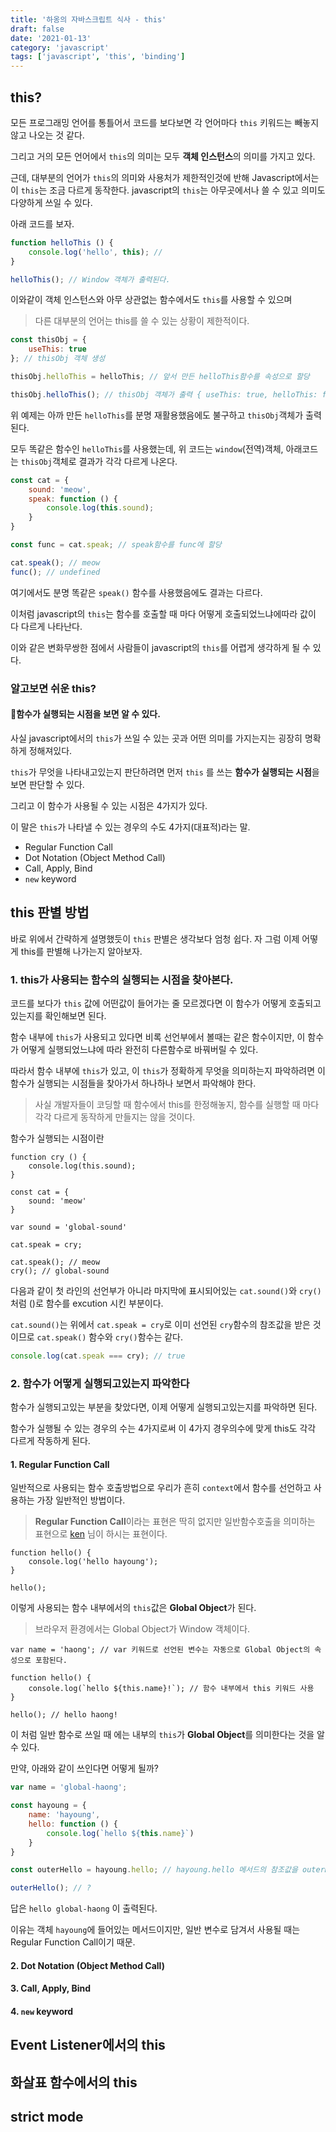 ```yaml
---
title: '하옹의 자바스크립트 식사 - this'
draft: false
date: '2021-01-13'
category: 'javascript'
tags: ['javascript', 'this', 'binding']
---
```


## this?

모든 프로그래밍 언어를 통틀어서 코드를 보다보면 각 언어마다  `this` 키워드는 빼놓지 않고 나오는 것 같다.

그리고 거의 모든 언어에서 `this`의 의미는 모두 **객체 인스턴스**의 의미를 가지고 있다.

근데, 대부분의 언어가 `this`의 의미와 사용처가 제한적인것에 반해 Javascript에서는 이 `this`는 조금 다르게 동작한다. 
javascript의 `this`는 아무곳에서나 쓸 수 있고 의미도 다양하게 쓰일 수 있다.

아래 코드를 보자.

```js
function helloThis () {
    console.log('hello', this); // 
}

helloThis(); // Window 객체가 출력된다.
```

이와같이 객체 인스턴스와 아무 상관없는 함수에서도 `this`를 사용할 수 있으며

> 다른 대부분의 언어는 this를 쓸 수 있는 상황이 제한적이다.



```js
const thisObj = {
    useThis: true
}; // thisObj 객체 생성

thisObj.helloThis = helloThis; // 앞서 만든 helloThis함수를 속성으로 할당

thisObj.helloThis(); // thisObj 객체가 출력 { useThis: true, helloThis: f}
```

위 예제는 아까 만든 `helloThis`를 분명 재활용했음에도 불구하고 `thisObj`객체가 출력된다.

모두 똑같은 함수인 `helloThis`를 사용했는데, 위 코드는 `window`(전역)객체, 아래코드는 `thisObj`객체로 결과가 각각 다르게 나온다. 

```js
const cat = {
    sound: 'meow',
    speak: function () {
        console.log(this.sound);
    }
}

const func = cat.speak; // speak함수를 func에 할당

cat.speak(); // meow
func(); // undefined
```

여기에서도 분명 똑같은 `speak()` 함수를 사용했음에도 결과는 다르다.



이처럼 javascript의 `this`는 함수를 호출할 때 마다 어떻게 호출되었느냐에따라 값이 다 다르게 나타난다.

이와 같은 변화무쌍한 점에서 사람들이 javascript의 `this`를 어렵게 생각하게 될 수 있다.



### 알고보면 쉬운 this?

#### 🎇함수가 실행되는 시점을 보면 알 수 있다.

사실 javascript에서의 `this`가 쓰일 수 있는 곳과 어떤 의미를 가지는지는 굉장히 명확하게 정해져있다.

`this`가 무엇을 나타내고있는지 판단하려면 먼저 `this` 를 쓰는 **함수가 실행되는 시점**을 보면 판단할 수 있다.

그리고 이 함수가 사용될 수 있는 시점은 4가지가 있다.

이 말은 `this`가 나타낼 수 있는 경우의 수도 4가지(대표적)라는 말.

- Regular Function Call
- Dot Notation (Object Method Call)
- Call, Apply, Bind
- `new` keyword



## this 판별 방법

바로 위에서 간략하게 설명했듯이 `this` 판별은 생각보다 엄청 쉽다.
자 그럼 이제 어떻게 this를 판별해 나가는지 알아보자.

### 1. this가 사용되는 함수의 실행되는 시점을 찾아본다.

코드를 보다가 `this` 값에 어떤값이 들어가는 줄 모르겠다면 이 함수가 어떻게 호출되고있는지를 확인해보면 된다.

함수 내부에 `this`가 사용되고 있다면 비록 선언부에서 볼때는 같은 함수이지만, 이 함수가 어떻게 실행되었느냐에 따라 완전히 다른함수로 바꿔버릴 수 있다.

따라서 함수 내부에 `this`가 있고, 이 `this`가 정확하게 무엇을 의미하는지 파악하려면 이 함수가 실행되는 시점들을 찾아가서 하나하나 보면서 파악해야 한다.

> 사실 개발자들이 코딩할 때 함수에서 this를 한정해놓지, 함수를 실행할 때 마다 각각 다르게 동작하게 만들지는 않을 것이다. 

함수가 실행되는 시점이란

```js{13-14}
function cry () {
    console.log(this.sound);
}

const cat = {
    sound: 'meow'
}

var sound = 'global-sound'

cat.speak = cry;

cat.speak(); // meow
cry(); // global-sound
```

다음과 같이 첫 라인의 선언부가 아니라 마지막에 표시되어있는 `cat.sound()`와 `cry()` 처럼 ()로 함수를 excution 시킨 부분이다.

`cat.sound()`는 위에서 `cat.speak = cry`로 이미 선언된 `cry`함수의 참조값을 받은 것이므로 `cat.speak()` 함수와 `cry()`함수는 같다.

```js
console.log(cat.speak === cry); // true
```



### 2. 함수가 어떻게 실행되고있는지 파악한다

함수가 실행되고있는 부분을 찾았다면, 이제 어떻게 실행되고있는지를 파악하면 된다.

함수가 실행될 수 있는 경우의 수는 4가지로써 이 4가지 경우의수에 맞게 this도 각각 다르게 작동하게 된다.

#### 1. Regular Function Call

일반적으로 사용되는 함수 호출방법으로 우리가 흔히 `context`에서 함수를 선언하고 사용하는 가장 일반적인 방법이다.

> **Regular Function Call**이라는 표현은 딱히 없지만 일반함수호출을 의미하는 표현으로 [ken](https://www.linkedin.com/in/kenhuh/?originalSubdomain=kr) 님이 하시는 표현이다.

```js{5}
function hello() {
    console.log('hello hayoung');
}

hello();
```

이렇게 사용되는 함수 내부에서의 `this`값은 **Global Object**가 된다.

> 브라우저 환경에서는 Global Object가 Window 객체이다.



``` js{4,6}
var name = 'haong'; // var 키워드로 선언된 변수는 자동으로 Global Object의 속성으로 포함된다.

function hello() {
    console.log(`hello ${this.name}!`); // 함수 내부에서 this 키워드 사용
}

hello(); // hello haong!
```

이 처럼 일반 함수로 쓰일 때 에는 내부의 `this`가 **Global Object**를 의미한다는 것을 알 수 있다.



만약, 아래와 같이 쓰인다면 어떻게 될까?

```js
var name = 'global-haong';

const hayoung = {
    name: 'hayoung',
    hello: function () {
        console.log(`hello ${this.name}`)
	}
}

const outerHello = hayoung.hello; // hayoung.hello 메서드의 참조값을 outerHello에 할당

outerHello(); // ?
```

답은 `hello global-haong` 이 출력된다.

이유는 객체 `hayoung`에 들어있는 메서드이지만, 일반 변수로 담겨서 사용될 때는 Regular Function Call이기 때문.



#### 2. Dot Notation (Object Method Call)

#### 3. Call, Apply, Bind

#### 4. `new` keyword



## Event Listener에서의 this



## 화살표 함수에서의 this



## strict mode



## 